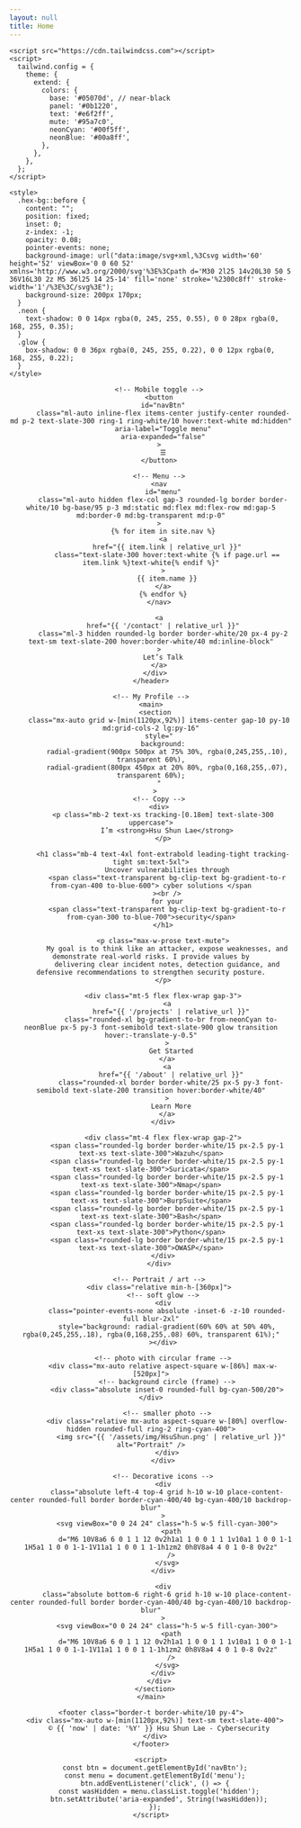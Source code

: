 ```yaml
---
layout: null
title: Home
---
```


<html lang="en">
  <head>
    <meta charset="utf-8" />
    <meta name="viewport" content="width=device-width,initial-scale=1" />
    <title>{{ site.title }}</title>

    <script src="https://cdn.tailwindcss.com"></script>
    <script>
      tailwind.config = {
        theme: {
          extend: {
            colors: {
              base: '#05070d', // near-black
              panel: '#0b1220',
              text: '#e6f2ff',
              mute: '#95a7c0',
              neonCyan: '#00f5ff',
              neonBlue: '#00a8ff',
            },
          },
        },
      };
    </script>

    <style>
      .hex-bg::before {
        content: "";
        position: fixed;
        inset: 0;
        z-index: -1;
        opacity: 0.08;
        pointer-events: none;
        background-image: url("data:image/svg+xml,%3Csvg width='60' height='52' viewBox='0 0 60 52' xmlns='http://www.w3.org/2000/svg'%3E%3Cpath d='M30 2l25 14v20L30 50 5 36V16L30 2z M5 36l25 14 25-14' fill='none' stroke='%2300c8ff' stroke-width='1'/%3E%3C/svg%3E");
        background-size: 200px 170px;
      }
      .neon {
        text-shadow: 0 0 14px rgba(0, 245, 255, 0.55), 0 0 28px rgba(0, 168, 255, 0.35);
      }
      .glow {
        box-shadow: 0 0 36px rgba(0, 245, 255, 0.22), 0 0 12px rgba(0, 168, 255, 0.22);
      }
    </style>
  </head>

  <body class="hex-bg bg-base text-text selection:bg-cyan-300/30">
    <!-- Sticky nav -->
    <header class="sticky top-0 z-20 border-b border-white/10 bg-base/80 backdrop-blur">
      <div class="mx-auto flex w-[min(1120px,92%)] items-center gap-3 py-3">
        <a href="{{ '/' | relative_url }}" class="flex items-center gap-2 font-extrabold text-white"></a>

        <!-- Mobile toggle -->
        <button
          id="navBtn"
          class="ml-auto inline-flex items-center justify-center rounded-md p-2 text-slate-300 ring-1 ring-white/10 hover:text-white md:hidden"
          aria-label="Toggle menu"
          aria-expanded="false"
        >
          ☰
        </button>

        <!-- Menu -->
        <nav
          id="menu"
          class="ml-auto hidden flex-col gap-3 rounded-lg border border-white/10 bg-base/95 p-3 md:static md:flex md:flex-row md:gap-5 md:border-0 md:bg-transparent md:p-0"
        >
          {% for item in site.nav %}
          <a
            href="{{ item.link | relative_url }}"
            class="text-slate-300 hover:text-white {% if page.url == item.link %}text-white{% endif %}"
          >
            {{ item.name }}
          </a>
          {% endfor %}
        </nav>

        <a
          href="{{ '/contact' | relative_url }}"
          class="ml-3 hidden rounded-lg border border-white/20 px-4 py-2 text-sm text-slate-200 hover:border-white/40 md:inline-block"
        >
          Let’s Talk
        </a>
      </div>
    </header>

    <!-- My Profile -->
    <main>
      <section
        class="mx-auto grid w-[min(1120px,92%)] items-center gap-10 py-10 md:grid-cols-2 lg:py-16"
        style="
          background:
            radial-gradient(900px 500px at 75% 30%, rgba(0,245,255,.10), transparent 60%),
            radial-gradient(800px 450px at 20% 80%, rgba(0,168,255,.07), transparent 60%);
        "
      >
        <!-- Copy -->
        <div>
          <p class="mb-2 text-xs tracking-[0.18em] text-slate-300 uppercase">
            I’m <strong>Hsu Shun Lae</strong>
          </p>

          <h1 class="mb-4 text-4xl font-extrabold leading-tight tracking-tight sm:text-5xl">
            Uncover vulnerabilities through
            <span class="text-transparent bg-clip-text bg-gradient-to-r from-cyan-400 to-blue-600"> cyber solutions </span
            ><br />
            for your
            <span class="text-transparent bg-clip-text bg-gradient-to-r from-cyan-300 to-blue-700">security</span>
          </h1>

          <p class="max-w-prose text-mute">
            My goal is to think like an attacker, expose weaknesses, and demonstrate real-world risks. I provide values by
            delivering clear incident notes, detection guidance, and defensive recommendations to strengthen security posture.
          </p>

          <div class="mt-5 flex flex-wrap gap-3">
            <a
              href="{{ '/projects' | relative_url }}"
              class="rounded-xl bg-gradient-to-br from-neonCyan to-neonBlue px-5 py-3 font-semibold text-slate-900 glow transition hover:-translate-y-0.5"
            >
              Get Started
            </a>
            <a
              href="{{ '/about' | relative_url }}"
              class="rounded-xl border border-white/25 px-5 py-3 font-semibold text-slate-200 transition hover:border-white/40"
            >
              Learn More
            </a>
          </div>

          <div class="mt-4 flex flex-wrap gap-2">
            <span class="rounded-lg border border-white/15 px-2.5 py-1 text-xs text-slate-300">Wazuh</span>
            <span class="rounded-lg border border-white/15 px-2.5 py-1 text-xs text-slate-300">Suricata</span>
            <span class="rounded-lg border border-white/15 px-2.5 py-1 text-xs text-slate-300">Nmap</span>
            <span class="rounded-lg border border-white/15 px-2.5 py-1 text-xs text-slate-300">BurpSuite</span>
            <span class="rounded-lg border border-white/15 px-2.5 py-1 text-xs text-slate-300">Bash</span>
            <span class="rounded-lg border border-white/15 px-2.5 py-1 text-xs text-slate-300">Python</span>
            <span class="rounded-lg border border-white/15 px-2.5 py-1 text-xs text-slate-300">OWASP</span>
          </div>
        </div>

        <!-- Portrait / art -->
        <div class="relative min-h-[360px]">
          <!-- soft glow -->
          <div
            class="pointer-events-none absolute -inset-6 -z-10 rounded-full blur-2xl"
            style="background: radial-gradient(60% 60% at 50% 40%, rgba(0,245,255,.18), rgba(0,168,255,.08) 60%, transparent 61%);"
          ></div>

          <!-- photo with circular frame -->
          <div class="mx-auto relative aspect-square w-[86%] max-w-[520px]">
            <!-- background circle (frame) -->
            <div class="absolute inset-0 rounded-full bg-cyan-500/20"></div>

            <!-- smaller photo -->
            <div class="relative mx-auto aspect-square w-[80%] overflow-hidden rounded-full ring-2 ring-cyan-400">
              <img src="{{ '/assets/img/HsuShun.png' | relative_url }}" alt="Portrait" />
            </div>
          </div>

          <!-- Decorative icons -->
          <div
            class="absolute left-4 top-4 grid h-10 w-10 place-content-center rounded-full border border-cyan-400/40 bg-cyan-400/10 backdrop-blur"
          >
            <svg viewBox="0 0 24 24" class="h-5 w-5 fill-cyan-300">
              <path
                d="M6 10V8a6 6 0 1 1 12 0v2h1a1 1 0 0 1 1 1v10a1 1 0 0 1-1 1H5a1 1 0 0 1-1-1V11a1 1 0 0 1 1-1h1zm2 0h8V8a4 4 0 1 0-8 0v2z"
              />
            </svg>
          </div>

          <div
            class="absolute bottom-6 right-6 grid h-10 w-10 place-content-center rounded-full border border-cyan-400/40 bg-cyan-400/10 backdrop-blur"
          >
            <svg viewBox="0 0 24 24" class="h-5 w-5 fill-cyan-300">
              <path
                d="M6 10V8a6 6 0 1 1 12 0v2h1a1 1 0 0 1 1 1v10a1 1 0 0 1-1 1H5a1 1 0 0 1-1-1V11a1 1 0 0 1 1-1h1zm2 0h8V8a4 4 0 1 0-8 0v2z"
              />
            </svg>
          </div>
        </div>
      </section>
    </main>

    <footer class="border-t border-white/10 py-4">
      <div class="mx-auto w-[min(1120px,92%)] text-sm text-slate-400">
        © {{ 'now' | date: '%Y' }} Hsu Shun Lae - Cybersecurity
      </div>
    </footer>

    <script>
      const btn = document.getElementById('navBtn');
      const menu = document.getElementById('menu');
      btn.addEventListener('click', () => {
        const wasHidden = menu.classList.toggle('hidden');
        btn.setAttribute('aria-expanded', String(!wasHidden));
      });
    </script>
  </body>
</html>

